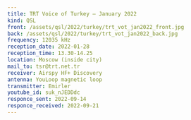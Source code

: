 ```yaml
---
title: TRT Voice of Turkey — January 2022
kind: QSL
front: /assets/qsl/2022/turkey/trt_vot_jan2022_front.jpg
back: /assets/qsl/2022/turkey/trt_vot_jan2022_back.jpg
frequency: 12035 kHz
reception_date: 2022-01-28
reception_time: 13.30-14.25
location: Moscow (inside city)
mail_to: tsr@trt.net.tr
receiver: Airspy HF+ Discovery
antenna: YouLoop magnetic loop
transmitter: Emirler
youtube_id: suk_nJEDDdc
responce_sent: 2022-09-14
responce_received: 2022-09-21
---
```

